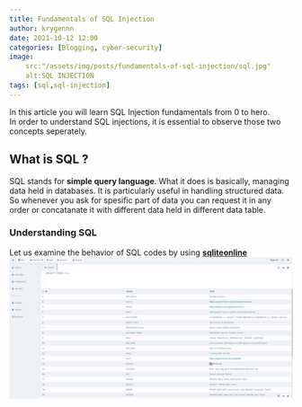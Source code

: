 ```yaml
---
title: Fundamentals of SQL Injection
author: krygennn
date: 2021-10-12 12:00
categories: [Blogging, cyber-security]
image:
    src:"/assets/img/posts/fundamentals-of-sql-injection/sql.jpg"
    alt:SQL INJECTION
tags: [sql,sql-injection]
---
```

In this article you will learn SQL Injection fundamentals from 0 to hero.
<br>
In order to understand SQL injections, it is essential to observe those two concepts seperately.
## What is SQL ?
SQL stands for **simple query language**. What it does is basically, managing data held in databases.
It is particularly useful in handling structured data. So whenever you ask for spesific part of data
you can request it in any order or concatanate it with different data held in different data table. 

### Understanding SQL
Let us examine the behavior of SQL codes by using [**sqliteonline**](https://www.sqliteonline.com)
![Desktop View](/assets/img/posts/fundamentals-of-sql-injection/sql.jpg)

